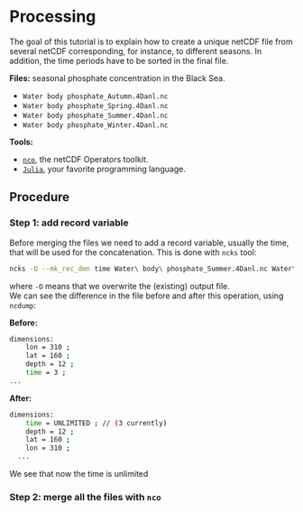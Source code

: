 # Processing

The goal of this tutorial is to explain how to create a unique netCDF file from
several netCDF corresponding, for instance, to different seasons. In addition, the time
periods have to be sorted in the final file.

__Files:__ seasonal phosphate concentration in the Black Sea.
* `Water body phosphate_Autumn.4Danl.nc`
* `Water body phosphate_Spring.4Danl.nc`
* `Water body phosphate_Summer.4Danl.nc`
* `Water body phosphate_Winter.4Danl.nc`

__Tools:__
* [`nco`](http://nco.sourceforge.net/), the netCDF Operators toolkit.
* [`Julia`](julialang.org/), your favorite programming language.

## Procedure

### Step 1: add record variable

Before merging the files we need to add a record variable, usually the time,
that will be used for the concatenation. This is done with `ncks` tool:

```bash
ncks -O --mk_rec_dmn time Water\ body\ phosphate_Summer.4Danl.nc Water\ body\ phosphate_Summer.4Danl.nc
```
where `-O` means that we overwrite the (existing) output file.     
We can see the difference in the file before and after this operation, using `ncdump`:

__Before:__
```bash
dimensions:
	lon = 310 ;
	lat = 160 ;
	depth = 12 ;
	time = 3 ;
...
```
__After:__
```bash
dimensions:
	time = UNLIMITED ; // (3 currently)
	depth = 12 ;
	lat = 160 ;
	lon = 310 ;
  ...
```
We see that now the time is unlimited


### Step 2: merge all the files with `nco`
